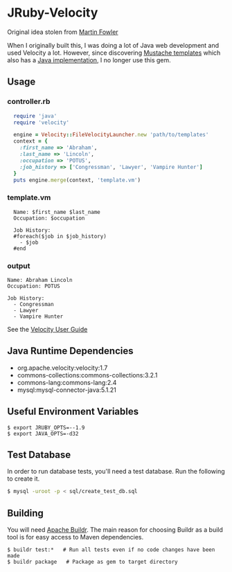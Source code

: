 # JRuby-Velocity

Original idea stolen from [Martin Fowler](http://martinfowler.com/bliki/JRubyVelocity.html)

When I originally built this, I was doing a lot of Java web development and used
Velocity a lot.  However, since discovering
[Mustache templates](http://mustache.github.io/) which also has a
[Java implementation](https://github.com/samskivert/jmustache), I no longer use
this gem.

## Usage

### controller.rb
```ruby
  require 'java'
  require 'velocity'

  engine = Velocity::FileVelocityLauncher.new 'path/to/templates'
  context = {
    :first_name => 'Abraham',
    :last_name => 'Lincoln',
    :occupation => 'POTUS',
    :job_history => ['Congressman', 'Lawyer', 'Vampire Hunter']
  }
  puts engine.merge(context, 'template.vm')
```

### template.vm
```velocity
  Name: $first_name $last_name
  Occupation: $occupation

  Job History:
  #foreach($job in $job_history)
    - $job
  #end
```

### output
    Name: Abraham Lincoln
    Occupation: POTUS

    Job History:
      - Congressman
      - Lawyer
      - Vampire Hunter

See the [Velocity User Guide](http://velocity.apache.org/engine/devel/user-guide.html)

## Java Runtime Dependencies
- org.apache.velocity:velocity:1.7
- commons-collections:commons-collections:3.2.1
- commons-lang:commons-lang:2.4
- mysql:mysql-connector-java:5.1.21

## Useful Environment Variables

    $ export JRUBY_OPTS=--1.9
    $ export JAVA_OPTS=-d32

## Test Database

In order to run database tests, you'll need a test database.  Run the following to create it.

```bash
$ mysql -uroot -p < sql/create_test_db.sql
```

## Building

You will need [Apache Buildr](http://buildr.apache.org/).  The main reason for choosing Buildr as a build tool is for easy access to Maven dependencies.

    $ buildr test:*   # Run all tests even if no code changes have been made
    $ buildr package   # Package as gem to target directory
